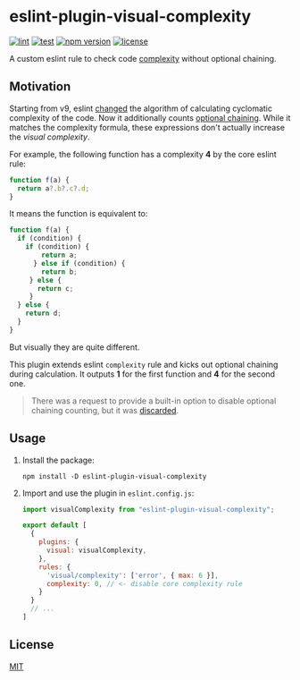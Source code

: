 # eslint-plugin-visual-complexity

[![lint](https://github.com/vitalets/eslint-plugin-visual-complexity/actions/workflows/lint.yaml/badge.svg)](https://github.com/vitalets/eslint-plugin-visual-complexity/actions/workflows/lint.yaml)
[![test](https://github.com/vitalets/eslint-plugin-visual-complexity/actions/workflows/test.yaml/badge.svg)](https://github.com/vitalets/eslint-plugin-visual-complexity/actions/workflows/test.yaml)
[![npm version](https://img.shields.io/npm/v/eslint-plugin-visual-complexity)](https://www.npmjs.com/package/eslint-plugin-visual-complexity)
[![license](https://img.shields.io/npm/l/eslint-plugin-visual-complexity)](https://github.com/vitalets/eslint-plugin-visual-complexity/blob/main/LICENSE)

A custom eslint rule to check code [complexity](https://eslint.org/docs/latest/rules/complexity) without optional chaining.

## Motivation
Starting from v9, eslint [changed](https://github.com/eslint/eslint/issues/18060) the algorithm of calculating cyclomatic complexity of the code. Now it additionally counts [optional chaining](https://developer.mozilla.org/en-US/docs/Web/JavaScript/Reference/Operators/Optional_chaining). While it matches the complexity formula, these expressions don't actually increase the _visual complexity_.

For example, the following function has a complexity **4** by the core eslint rule:

```js
function f(a) {
  return a?.b?.c?.d;
}
```

It means the function is equivalent to:
```js
function f(a) {
  if (condition) {
    if (condition) {
        return a;
      } else if (condition) {
        return b;
     } else {
       return c;
     }
  } else {
    return d;
  }
}
```
But visually they are quite different. 

This plugin extends eslint `complexity` rule and 
kicks out optional chaining during calculation. It outputs **1** for the first function and **4** for the second one.

> There was a request to provide a built-in option to disable optional chaining counting, but it was [discarded](https://github.com/eslint/eslint/issues/18432).

## Usage

1. Install the package:
    ```
    npm install -D eslint-plugin-visual-complexity
    ```

2. Import and use the plugin in `eslint.config.js`:
    ```js
    import visualComplexity from "eslint-plugin-visual-complexity";

    export default [
      {
        plugins: {
          visual: visualComplexity,
        },
        rules: {
          'visual/complexity': ['error', { max: 6 }],
          complexity: 0, // <- disable core complexity rule
        }
      }
      // ...
    ]
    ```

## License
[MIT](https://github.com/vitalets/eslint-plugin-visual-complexity/blob/main/LICENSE)
